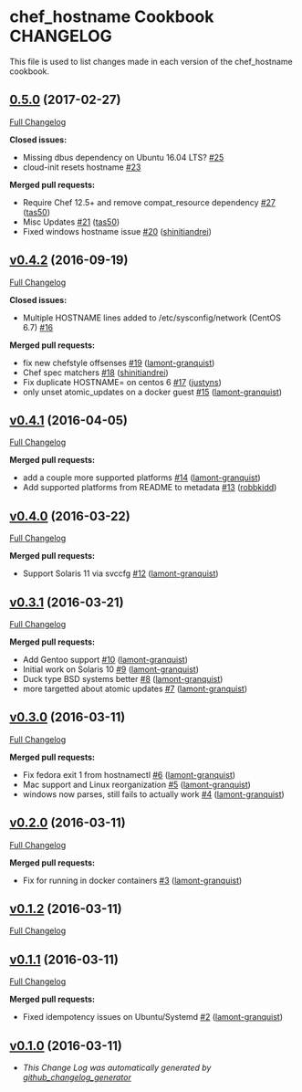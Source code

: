 # chef_hostname Cookbook CHANGELOG

This file is used to list changes made in each version of the chef_hostname cookbook.


## [0.5.0](https://github.com/chef-cookbooks/chef_hostname/tree/0.5.0) (2017-02-27)

[Full Changelog](https://github.com/chef-cookbooks/chef_hostname/compare/v0.4.2...0.5.0)

**Closed issues:**

- Missing dbus dependency on Ubuntu 16.04 LTS? [#25](https://github.com/chef-cookbooks/chef_hostname/issues/25)
- cloud-init resets hostname [#23](https://github.com/chef-cookbooks/chef_hostname/issues/23)

**Merged pull requests:**

- Require Chef 12.5+ and remove compat_resource dependency [#27](https://github.com/chef-cookbooks/chef_hostname/pull/27) ([tas50](https://github.com/tas50))
- Misc Updates [#21](https://github.com/chef-cookbooks/chef_hostname/pull/21) ([tas50](https://github.com/tas50))
- Fixed windows hostname issue [#20](https://github.com/chef-cookbooks/chef_hostname/pull/20) ([shinitiandrei](https://github.com/shinitiandrei))

## [v0.4.2](https://github.com/chef-cookbooks/chef_hostname/tree/v0.4.2) (2016-09-19)

[Full Changelog](https://github.com/chef-cookbooks/chef_hostname/compare/v0.4.1...v0.4.2)

**Closed issues:**

- Multiple HOSTNAME lines added to /etc/sysconfig/network (CentOS 6.7) [#16](https://github.com/chef-cookbooks/chef_hostname/issues/16)

**Merged pull requests:**

- fix new chefstyle offsenses [#19](https://github.com/chef-cookbooks/chef_hostname/pull/19) ([lamont-granquist](https://github.com/lamont-granquist))
- Chef spec matchers [#18](https://github.com/chef-cookbooks/chef_hostname/pull/18) ([shinitiandrei](https://github.com/shinitiandrei))
- Fix duplicate HOSTNAME= on centos 6 [#17](https://github.com/chef-cookbooks/chef_hostname/pull/17) ([justyns](https://github.com/justyns))
- only unset atomic_updates on a docker guest [#15](https://github.com/chef-cookbooks/chef_hostname/pull/15) ([lamont-granquist](https://github.com/lamont-granquist))

## [v0.4.1](https://github.com/chef-cookbooks/chef_hostname/tree/v0.4.1) (2016-04-05)

[Full Changelog](https://github.com/chef-cookbooks/chef_hostname/compare/v0.4.0...v0.4.1)

**Merged pull requests:**

- add a couple more supported platforms [#14](https://github.com/chef-cookbooks/chef_hostname/pull/14) ([lamont-granquist](https://github.com/lamont-granquist))
- Add supported platforms from README to metadata [#13](https://github.com/chef-cookbooks/chef_hostname/pull/13) ([robbkidd](https://github.com/robbkidd))

## [v0.4.0](https://github.com/chef-cookbooks/chef_hostname/tree/v0.4.0) (2016-03-22)

[Full Changelog](https://github.com/chef-cookbooks/chef_hostname/compare/v0.3.1...v0.4.0)

**Merged pull requests:**

- Support Solaris 11 via svccfg [#12](https://github.com/chef-cookbooks/chef_hostname/pull/12) ([lamont-granquist](https://github.com/lamont-granquist))

## [v0.3.1](https://github.com/chef-cookbooks/chef_hostname/tree/v0.3.1) (2016-03-21)

[Full Changelog](https://github.com/chef-cookbooks/chef_hostname/compare/v0.3.0...v0.3.1)

**Merged pull requests:**

- Add Gentoo support [#10](https://github.com/chef-cookbooks/chef_hostname/pull/10) ([lamont-granquist](https://github.com/lamont-granquist))
- Initial work on Solaris 10 [#9](https://github.com/chef-cookbooks/chef_hostname/pull/9) ([lamont-granquist](https://github.com/lamont-granquist))
- Duck type BSD systems better [#8](https://github.com/chef-cookbooks/chef_hostname/pull/8) ([lamont-granquist](https://github.com/lamont-granquist))
- more targetted about atomic updates [#7](https://github.com/chef-cookbooks/chef_hostname/pull/7) ([lamont-granquist](https://github.com/lamont-granquist))

## [v0.3.0](https://github.com/chef-cookbooks/chef_hostname/tree/v0.3.0) (2016-03-11)

[Full Changelog](https://github.com/chef-cookbooks/chef_hostname/compare/v0.2.0...v0.3.0)

**Merged pull requests:**

- Fix fedora exit 1 from hostnamectl [#6](https://github.com/chef-cookbooks/chef_hostname/pull/6) ([lamont-granquist](https://github.com/lamont-granquist))
- Mac support and Linux reorganization [#5](https://github.com/chef-cookbooks/chef_hostname/pull/5) ([lamont-granquist](https://github.com/lamont-granquist))
- windows now parses, still fails to actually work [#4](https://github.com/chef-cookbooks/chef_hostname/pull/4) ([lamont-granquist](https://github.com/lamont-granquist))

## [v0.2.0](https://github.com/chef-cookbooks/chef_hostname/tree/v0.2.0) (2016-03-11)

[Full Changelog](https://github.com/chef-cookbooks/chef_hostname/compare/v0.1.2...v0.2.0)

**Merged pull requests:**

- Fix for running in docker containers [#3](https://github.com/chef-cookbooks/chef_hostname/pull/3) ([lamont-granquist](https://github.com/lamont-granquist))

## [v0.1.2](https://github.com/chef-cookbooks/chef_hostname/tree/v0.1.2) (2016-03-11)

[Full Changelog](https://github.com/chef-cookbooks/chef_hostname/compare/v0.1.1...v0.1.2)

## [v0.1.1](https://github.com/chef-cookbooks/chef_hostname/tree/v0.1.1) (2016-03-11)

[Full Changelog](https://github.com/chef-cookbooks/chef_hostname/compare/v0.1.0...v0.1.1)

**Merged pull requests:**

- Fixed idempotency issues on Ubuntu/Systemd [#2](https://github.com/chef-cookbooks/chef_hostname/pull/2) ([lamont-granquist](https://github.com/lamont-granquist))

## [v0.1.0](https://github.com/chef-cookbooks/chef_hostname/tree/v0.1.0) (2016-03-11)

- _This Change Log was automatically generated by [github_changelog_generator](https://github.com/skywinder/Github-Changelog-Generator)_

